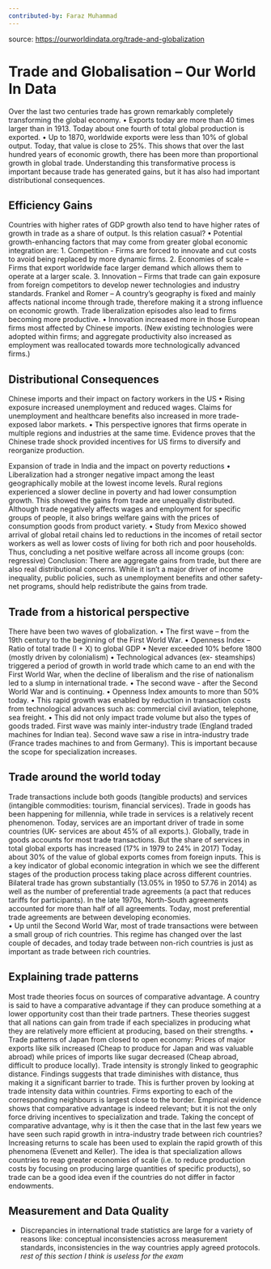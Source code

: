 ```yaml
---
contributed-by: Faraz Muhammad
---
```

source: https://ourworldindata.org/trade-and-globalization
# Trade and Globalisation – Our World In Data
Over the last two centuries trade has grown remarkably completely transforming the global economy. 
    • Exports today are more than 40 times larger than in 1913.
Today about one fourth of total global production is exported.
    • Up to 1870, worldwide exports were less than 10% of global output. Today, that value is close to 25%. This shows that over the last hundred years of economic growth, there has been more than proportional growth in global trade.
Understanding this transformative process is important because trade has generated gains, but it has also had important distributional consequences.
## Efficiency Gains
Countries with higher rates of GDP growth also tend to have higher rates of growth in trade as a share of output. Is this relation casual?
    • Potential growth-enhancing factors that may come from greater global economic integration are:
    1. Competition - Firms are forced to innovate and cut costs to avoid being replaced by more dynamic firms.
    2. Economies of scale – Firms that export worldwide face larger demand which allows them to operate at a larger scale.
    3. Innovation – Firms that trade can gain exposure from foreign competitors to develop newer technologies and industry standards.
Frankel and Romer – A country’s geography is fixed and mainly affects national income through trade, therefore making it a strong influence on economic growth.
Trade liberalization episodes also lead to firms becoming more productive.
    • Innovation increased more in those European firms most affected by Chinese imports. (New existing technologies were adopted within firms; and aggregate productivity also increased as employment was reallocated towards more technologically advanced firms.)
## Distributional Consequences
Chinese imports and their impact on factory workers in the US
    • Rising exposure increased unemployment and reduced wages. Claims for unemployment and healthcare benefits also increased in more trade-exposed labor markets.
    • This perspective ignores that firms operate in multiple regions and industries at the same time. Evidence proves that the Chinese trade shock provided incentives for US firms to diversify and reorganize production.

Expansion of trade in India and the impact on poverty reductions
    • Liberalization had a stronger negative impact among the least geographically mobile at the lowest income levels. Rural regions experienced a slower decline in poverty and had lower consumption growth. This showed the gains from trade are unequally distributed.
Although trade negatively affects wages and employment for specific groups of people, it also brings welfare gains with the prices of consumption goods from product variety. 
    • Study from Mexico showed arrival of global retail chains led to reductions in the incomes of retail sector workers as well as lower costs of living for both rich and poor households. Thus, concluding a net positive welfare across all income groups (con: regressive)
Conclusion: There are aggregate gains from trade, but there are also real distributional concerns. While it isn’t a major driver of income inequality, public policies, such as unemployment benefits and other safety-net programs, should help redistribute the gains from trade.
## Trade from a historical perspective
There have been two waves of globalization. 
    • The first wave – from the 19th century to the beginning of the First World War.
    • Openness Index – Ratio of total trade (I + X) to global GDP
    • Never exceeded 10% before 1800 (mostly driven by colonialism)
    • Technological advances (ex- steamships) triggered a period of growth in world trade which came to an end with the First World War, when the decline of liberalism and the rise of nationalism led to a slump in international trade.
    • The second wave - after the Second World War and is continuing.
    • Openness Index amounts to more than 50% today.
    • This rapid growth was enabled by reduction in transaction costs from technological advances such as: commercial civil aviation, telephone, sea freight. 
    • This did not only impact trade volume but also the types of goods traded. First wave was mainly inter-industry trade (England traded machines for Indian tea). Second wave saw a rise in intra-industry trade (France trades machines to and from Germany). This is important because the scope for specialization increases.
## Trade around the world today
Trade transactions include both goods (tangible products) and services (intangible commodities: tourism, financial services).
Trade in goods has been happening for millennia, while trade in services is a relatively recent phenomenon. Today, services are an important driver of trade in some countries (UK- services are about 45% of all exports.). 
Globally, trade in goods accounts for most trade transactions. But the share of services in total global exports has increased (17% in 1979 to 24% in 2017)
Today, about 30% of the value of global exports comes from foreign inputs. This is a key indicator of global economic integration in which we see the different stages of the production process taking place across different countries.
Bilateral trade has grown substantially (13.05% in 1950 to 57.76 in 2014) as well as the number of preferential trade agreements (a pact that reduces tariffs for participants). In the late 1970s, North-South agreements accounted for more than half of all agreements. Today, most preferential trade agreements are between developing economies.  
    • Up until the Second World War, most of trade transactions were between a small group of rich countries. This regime has changed over the last couple of decades, and today trade between non-rich countries is just as important as trade between rich countries.
## Explaining trade patterns
Most trade theories focus on sources of comparative advantage. A country is said to have a comparative advantage if they can produce something at a lower opportunity cost than their trade partners. 
These theories suggest that all nations can gain from trade if each specializes in producing what they are relatively more efficient at producing, based on their strengths.
	• Trade patterns of Japan from closed to open economy: 
Prices of major exports like silk increased (Cheap to produce for Japan and was valuable abroad) while prices of imports like sugar decreased (Cheap abroad, difficult to produce locally).
Trade intensity is strongly linked to geographic distance. Findings suggests that trade diminishes with distance, thus making it a significant barrier to trade. This is further proven by looking at trade intensity data within countries. Firms exporting to each of the corresponding neighbours is largest close to the border.
Empirical evidence shows that comparative advantage is indeed relevant; but it is not the only force driving incentives to specialization and trade.
Taking the concept of comparative advantage, why is it then the case that in the last few years we have seen such rapid growth in intra-industry trade between rich countries?
Increasing returns to scale has been used to explain the rapid growth of this phenomena (Evenett and Keller). The idea is that specialization allows countries to reap greater economies of scale (i.e. to reduce production costs by focusing on producing large quantities of specific products), so trade can be a good idea even if the countries do not differ in factor endowments.
## Measurement and Data Quality
- Discrepancies in international trade statistics are large for a variety of reasons like: conceptual inconsistencies across measurement standards, inconsistencies in the way countries apply agreed protocols.
*rest of this section I think is useless for the exam*
